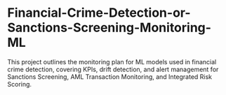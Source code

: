 # Financial-Crime-Detection-or-Sanctions-Screening-Monitoring-ML
This project outlines the monitoring plan for ML models used in financial crime detection, covering KPIs, drift detection, and alert management for Sanctions Screening, AML Transaction Monitoring, and Integrated Risk Scoring.
